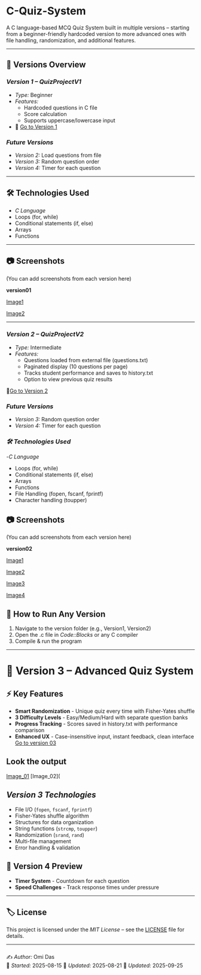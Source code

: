 # C-Quiz-System
A C language-based MCQ Quiz System built in multiple versions – starting from a beginner-friendly hardcoded version to more advanced ones with file handling, randomization, and additional features.

---

## 📌 Versions Overview

### *Version 1 – QuizProjectV1*
- *Type:* Beginner
- *Features:*
  - Hardcoded questions in C file
  - Score calculation
  - Supports uppercase/lowercase input
- 📂 [Go to Version 1](https://github.com/Omi-code404/C-Quiz-System/tree/main/Version01)

### *Future Versions*
- *Version 2:* Load questions from file
- *Version 3:* Random question order
- *Version 4:* Timer for each question
---

## 🛠 Technologies Used
- *C Language*
- Loops (for, while)
- Conditional statements (if, else)
- Arrays
- Functions

---

## 📷 Screenshots
(You can add screenshots from each version here)

**version01**

[Image1](https://github.com/Omi-code404/C-Quiz-System/blob/main/Version01/pro1.png)

[Image2](https://github.com/Omi-code404/C-Quiz-System/blob/main/Version01/pro2.png)

---
### *Version 2 – QuizProjectV2*

- *Type:* Intermediate
- *Features:*
  - Questions loaded from external file (questions.txt)
  - Paginated display (10 questions per page)
  - Tracks student performance and saves to history.txt
  - Option to view previous quiz results

📂[Go to Version 2](https://github.com/Omi-code404/C-Quiz-System/tree/main/Version%202)

### *Future Versions*

- *Version 3:* Random question order
- *Version 4:* Timer for each question

### *🛠 Technologies Used*

 -*C Language*
 - Loops (for, while)
 - Conditional statements (if, else)
 - Arrays
 - Functions
 - File Handling (fopen, fscanf, fprintf)
 - Character handling (toupper)

## 📷 Screenshots
(You can add screenshots from each version here)

**version02**

[Image1](https://github.com/Omi-code404/C-Quiz-System/blob/main/Version%202/QuizproV2-1.png)

[Image2](https://github.com/Omi-code404/C-Quiz-System/blob/main/Version%202/QuizproV2-2.png)

[Image3](https://github.com/Omi-code404/C-Quiz-System/blob/main/Version%202/QuizproV2-3.png)

[Image4](https://github.com/Omi-code404/C-Quiz-System/blob/main/Version%202/QuizproV2-4.png)


## 🚀 How to Run Any Version
1. Navigate to the version folder (e.g., Version1, Version2)
2. Open the .c file in *Code::Blocks* or any C compiler
3. Compile & run the program

---
# 🎯 **Version 3 – Advanced Quiz System**

## ⚡ **Key Features**
- **Smart Randomization** - Unique quiz every time with Fisher-Yates shuffle
- **3 Difficulty Levels** - Easy/Medium/Hard with separate question banks
- **Progress Tracking** - Scores saved in history.txt with performance comparison
- **Enhanced UX** - Case-insensitive input, instant feedback, clean interface
[Go to version 03](https://github.com/Omi-code404/C-Quiz-System/tree/main/Version03)

##  **Look the output**
[Image_01](https://github.com/Omi-code404/C-Quiz-System/blob/main/Version03/Screenshot%201.png)
[Image_02](

## *Version 3 Technologies*
- File I/O (`fopen`, `fscanf`, `fprintf`)
- Fisher-Yates shuffle algorithm
- Structures for data organization
- String functions (`strcmp`, `toupper`)
- Randomization (`srand`, `rand`)
- Multi-file management
- Error handling & validation
## 🔮 **Version 4 Preview**
- **Timer System** - Countdown for each question
- **Speed Challenges** - Track response times under pressure
---
## 🏷 License
This project is licensed under the *MIT License* – see the [LICENSE](LICENSE) file for details.

---
### 
✍ *Author:* Omi Das  
📅 *Started:* 2025-08-15
📅 *Updated:* 2025-08-21
📅 *Updated:* 2025-09-25


